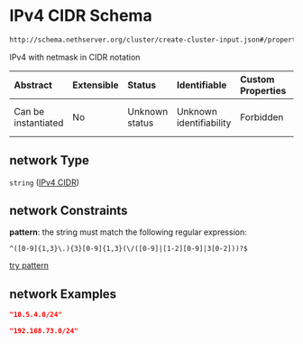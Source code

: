 # IPv4 CIDR Schema

```txt
http://schema.nethserver.org/cluster/create-cluster-input.json#/properties/network
```

IPv4 with netmask in CIDR notation

| Abstract            | Extensible | Status         | Identifiable            | Custom Properties | Additional Properties | Access Restrictions | Defined In                                                                             |
| :------------------ | :--------- | :------------- | :---------------------- | :---------------- | :-------------------- | :------------------ | :------------------------------------------------------------------------------------- |
| Can be instantiated | No         | Unknown status | Unknown identifiability | Forbidden         | Allowed               | none                | [create-cluster-input.json*](cluster/create-cluster-input.json "open original schema") |

## network Type

`string` ([IPv4 CIDR](cluster-definitions-ipv4-cidr.md))

## network Constraints

**pattern**: the string must match the following regular expression: 

```regexp
^([0-9]{1,3}\.){3}[0-9]{1,3}(\/([0-9]|[1-2][0-9]|3[0-2]))?$
```

[try pattern](https://regexr.com/?expression=%5E\(%5B0-9%5D%7B1%2C3%7D%5C.\)%7B3%7D%5B0-9%5D%7B1%2C3%7D\(%5C%2F\(%5B0-9%5D%7C%5B1-2%5D%5B0-9%5D%7C3%5B0-2%5D\)\)%3F%24 "try regular expression with regexr.com")

## network Examples

```json
"10.5.4.0/24"
```

```json
"192.168.73.0/24"
```
